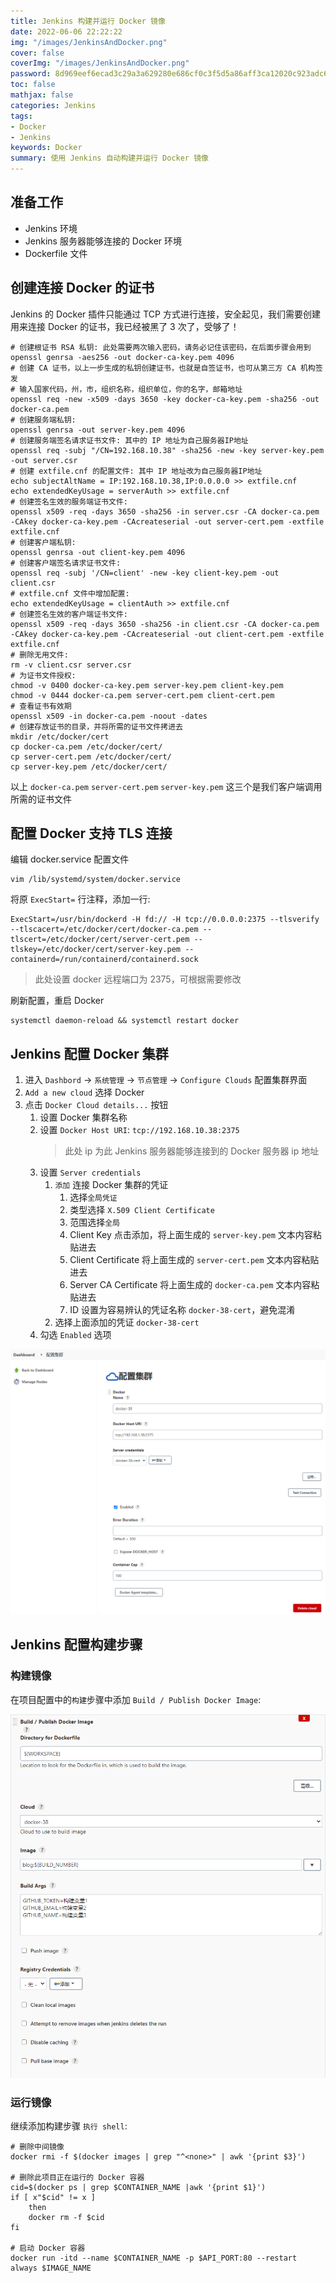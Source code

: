 ```yaml
---
title: Jenkins 构建并运行 Docker 镜像
date: 2022-06-06 22:22:22
img: "/images/JenkinsAndDocker.png"
cover: false
coverImg: "/images/JenkinsAndDocker.png"
password: 8d969eef6ecad3c29a3a629280e686cf0c3f5d5a86aff3ca12020c923adc6c92
toc: false
mathjax: false
categories: Jenkins
tags:
- Docker
- Jenkins
keywords: Docker
summary: 使用 Jenkins 自动构建并运行 Docker 镜像
---
```


## 准备工作

- Jenkins 环境
- Jenkins 服务器能够连接的 Docker 环境
- Dockerfile 文件

## 创建连接 Docker 的证书

Jenkins 的 Docker 插件只能通过 TCP 方式进行连接，安全起见，我们需要创建用来连接 Docker 的证书，我已经被黑了 3 次了，受够了！

```shell
# 创建根证书 RSA 私钥: 此处需要两次输入密码，请务必记住该密码，在后面步骤会用到
openssl genrsa -aes256 -out docker-ca-key.pem 4096
# 创建 CA 证书，以上一步生成的私钥创建证书，也就是自签证书，也可从第三方 CA 机构签发
# 输入国家代码，州，市，组织名称，组织单位，你的名字，邮箱地址
openssl req -new -x509 -days 3650 -key docker-ca-key.pem -sha256 -out docker-ca.pem
# 创建服务端私钥:
openssl genrsa -out server-key.pem 4096
# 创建服务端签名请求证书文件: 其中的 IP 地址为自己服务器IP地址
openssl req -subj "/CN=192.168.10.38" -sha256 -new -key server-key.pem -out server.csr
# 创建 extfile.cnf 的配置文件: 其中 IP 地址改为自己服务器IP地址
echo subjectAltName = IP:192.168.10.38,IP:0.0.0.0 >> extfile.cnf
echo extendedKeyUsage = serverAuth >> extfile.cnf
# 创建签名生效的服务端证书文件:
openssl x509 -req -days 3650 -sha256 -in server.csr -CA docker-ca.pem -CAkey docker-ca-key.pem -CAcreateserial -out server-cert.pem -extfile extfile.cnf
# 创建客户端私钥:
openssl genrsa -out client-key.pem 4096
# 创建客户端签名请求证书文件:
openssl req -subj '/CN=client' -new -key client-key.pem -out client.csr
# extfile.cnf 文件中增加配置:
echo extendedKeyUsage = clientAuth >> extfile.cnf
# 创建签名生效的客户端证书文件:
openssl x509 -req -days 3650 -sha256 -in client.csr -CA docker-ca.pem -CAkey docker-ca-key.pem -CAcreateserial -out client-cert.pem -extfile extfile.cnf
# 删除无用文件:
rm -v client.csr server.csr
# 为证书文件授权:
chmod -v 0400 docker-ca-key.pem server-key.pem client-key.pem
chmod -v 0444 docker-ca.pem server-cert.pem client-cert.pem
# 查看证书有效期
openssl x509 -in docker-ca.pem -noout -dates
# 创建存放证书的目录，并将所需的证书文件拷进去
mkdir /etc/docker/cert
cp docker-ca.pem /etc/docker/cert/
cp server-cert.pem /etc/docker/cert/
cp server-key.pem /etc/docker/cert/
```

以上 `docker-ca.pem` `server-cert.pem` `server-key.pem` 这三个是我们客户端调用所需的证书文件

## 配置 Docker 支持 TLS 连接

编辑 docker.service 配置文件

```shell
vim /lib/systemd/system/docker.service
```

将原 `ExecStart=` 行注释，添加一行:

```shell
ExecStart=/usr/bin/dockerd -H fd:// -H tcp://0.0.0.0:2375 --tlsverify --tlscacert=/etc/docker/cert/docker-ca.pem --tlscert=/etc/docker/cert/server-cert.pem --tlskey=/etc/docker/cert/server-key.pem --containerd=/run/containerd/containerd.sock
```

> 此处设置 docker 远程端口为 2375，可根据需要修改

刷新配置，重启 Docker

```shell
systemctl daemon-reload && systemctl restart docker
```

## Jenkins 配置 Docker 集群

1. 进入 `Dashbord` -> `系统管理` -> `节点管理` -> `Configure Clouds` 配置集群界面
2. `Add a new cloud` 选择 Docker
3. 点击 `Docker Cloud details...` 按钮
   1. 设置 Docker 集群名称
   2. 设置 `Docker Host URI`: `tcp://192.168.10.38:2375`
       > 此处 ip 为此 Jenkins 服务器能够连接到的 Docker 服务器 ip 地址
   3. 设置 `Server credentials`
      1. `添加` 连接 Docker 集群的凭证
         1. 选择`全局凭证`
         2. 类型选择 `X.509 Client Certificate`
         3. 范围选择`全局`
         4. Client Key 点击添加，将上面生成的 `server-key.pem` 文本内容粘贴进去
         5. Client Certificate 将上面生成的 `server-cert.pem` 文本内容粘贴进去
         6. Server CA Certificate 将上面生成的 `docker-ca.pem` 文本内容粘贴进去
         7. ID 设置为容易辨认的凭证名称 `docker-38-cert`，避免混淆
      2. 选择上面添加的凭证 `docker-38-cert`
   4. 勾选 `Enabled` 选项

![img.png](/images/JenkinsDockerConfig.png)

## Jenkins 配置构建步骤

### 构建镜像

在项目配置中的`构建`步骤中添加 `Build / Publish Docker Image`:

![img.png](/images/BuildPublishDockerImage.png)

### 运行镜像

继续添加构建步骤 `执行 shell`:

```shell
# 删除中间镜像
docker rmi -f $(docker images | grep "^<none>" | awk '{print $3}')

# 删除此项目正在运行的 Docker 容器
cid=$(docker ps | grep $CONTAINER_NAME |awk '{print $1}')
if [ x"$cid" != x ]
    then
    docker rm -f $cid
fi

# 启动 Docker 容器
docker run -itd --name $CONTAINER_NAME -p $API_PORT:80 --restart always $IMAGE_NAME
```

[//]: # (srw-rw----  1 root  docker    0 May 13 23:22 docker.sock)